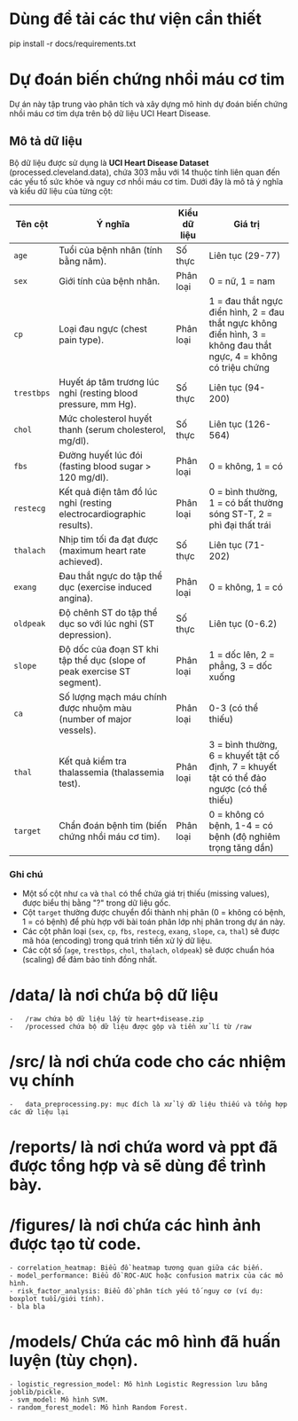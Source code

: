 # Dùng để tải các thư viện cần thiết
pip install -r docs/requirements.txt

# Dự đoán biến chứng nhồi máu cơ tim

Dự án này tập trung vào phân tích và xây dựng mô hình dự đoán biến chứng nhồi máu cơ tim dựa trên bộ dữ liệu UCI Heart Disease.

## Mô tả dữ liệu

Bộ dữ liệu được sử dụng là **UCI Heart Disease Dataset** (processed.cleveland.data), chứa 303 mẫu với 14 thuộc tính liên quan đến các yếu tố sức khỏe và nguy cơ nhồi máu cơ tim. Dưới đây là mô tả ý nghĩa và kiểu dữ liệu của từng cột:

| Tên cột      | Ý nghĩa                                                                 | Kiểu dữ liệu | Giá trị |
|--------------|-------------------------------------------------------------------------|--------------|---------|
| `age`        | Tuổi của bệnh nhân (tính bằng năm).                                     | Số thực      | Liên tục (29-77) |
| `sex`        | Giới tính của bệnh nhân.                                                | Phân loại    | 0 = nữ, 1 = nam |
| `cp`         | Loại đau ngực (chest pain type).                                        | Phân loại    | 1 = đau thắt ngực điển hình, 2 = đau thắt ngực không điển hình, 3 = không đau thắt ngực, 4 = không có triệu chứng |
| `trestbps`   | Huyết áp tâm trương lúc nghỉ (resting blood pressure, mm Hg).           | Số thực      | Liên tục (94-200) |
| `chol`       | Mức cholesterol huyết thanh (serum cholesterol, mg/dl).                 | Số thực      | Liên tục (126-564) |
| `fbs`        | Đường huyết lúc đói (fasting blood sugar > 120 mg/dl).                  | Phân loại    | 0 = không, 1 = có |
| `restecg`    | Kết quả điện tâm đồ lúc nghỉ (resting electrocardiographic results).    | Phân loại    | 0 = bình thường, 1 = có bất thường sóng ST-T, 2 = phì đại thất trái |
| `thalach`    | Nhịp tim tối đa đạt được (maximum heart rate achieved).                 | Số thực      | Liên tục (71-202) |
| `exang`      | Đau thắt ngực do tập thể dục (exercise induced angina).                 | Phân loại    | 0 = không, 1 = có |
| `oldpeak`    | Độ chênh ST do tập thể dục so với lúc nghỉ (ST depression).             | Số thực      | Liên tục (0-6.2) |
| `slope`      | Độ dốc của đoạn ST khi tập thể dục (slope of peak exercise ST segment). | Phân loại    | 1 = dốc lên, 2 = phẳng, 3 = dốc xuống |
| `ca`         | Số lượng mạch máu chính được nhuộm màu (number of major vessels).       | Phân loại    | 0-3 (có thể thiếu) |
| `thal`       | Kết quả kiểm tra thalassemia (thalassemia test).                        | Phân loại    | 3 = bình thường, 6 = khuyết tật cố định, 7 = khuyết tật có thể đảo ngược (có thể thiếu) |
| `target`     | Chẩn đoán bệnh tim (biến chứng nhồi máu cơ tim).                         | Phân loại    | 0 = không có bệnh, 1-4 = có bệnh (độ nghiêm trọng tăng dần) |

### Ghi chú
- Một số cột như `ca` và `thal` có thể chứa giá trị thiếu (missing values), được biểu thị bằng "?" trong dữ liệu gốc.
- Cột `target` thường được chuyển đổi thành nhị phân (0 = không có bệnh, 1 = có bệnh) để phù hợp với bài toán phân lớp nhị phân trong dự án này.
- Các cột phân loại (`sex`, `cp`, `fbs`, `restecg`, `exang`, `slope`, `ca`, `thal`) sẽ được mã hóa (encoding) trong quá trình tiền xử lý dữ liệu.
- Các cột số (`age`, `trestbps`, `chol`, `thalach`, `oldpeak`) sẽ được chuẩn hóa (scaling) để đảm bảo tính đồng nhất.


# /data/ là nơi chứa bộ dữ liệu
    -   /raw chứa bộ dữ liệu lấy từ heart+disease.zip
    -   /processed chứa bộ dữ liệu được gộp và tiền xử lí từ /raw

# /src/ là nơi chứa code cho các nhiệm vụ chính
    -   data_preprocessing.py: mục đích là xử lý dữ liệu thiếu và tổng hợp các dữ liệu lại

# /reports/ là nơi chứa word và ppt đã được tổng hợp và sẽ dùng để trình bày.

# /figures/ là nơi chứa các hình ảnh được tạo từ code.
    - correlation_heatmap: Biểu đồ heatmap tương quan giữa các biến.
    - model_performance: Biểu đồ ROC-AUC hoặc confusion matrix của các mô hình.
    - risk_factor_analysis: Biểu đồ phân tích yếu tố nguy cơ (ví dụ: boxplot tuổi/giới tính).
    - bla bla

# /models/ Chứa các mô hình đã huấn luyện (tùy chọn).
    - logistic_regression_model: Mô hình Logistic Regression lưu bằng joblib/pickle.
    - svm_model: Mô hình SVM.
    - random_forest_model: Mô hình Random Forest.